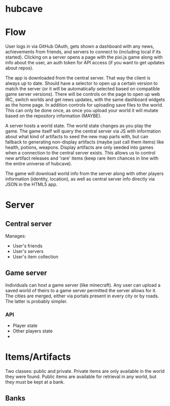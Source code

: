 hubcave
=======



# Flow #

User logs in via GitHub OAuth, gets shown a dashboard with any news,
achievements from friends, and servers to connect to (including local if
its started). Clicking on a server opens a page with the pixi.js game
along with info about the user, an auth token for API access (if you
want to get updates about repos).

The app is downloaded from the central server. That way the client is
always up to date. Should have a selector to open up a certain version
to match the server (or it will be automatically selected based on
compatible game server versions). There will be controls on the page to
open up web IRC, switch worlds and get news updates, with the same
dashboard widgets as the home page. In addition controls for uploading
save files to the world. This can only be done once, as once you upload
your world it will mutate based on the repository information (MAYBE).

A server hosts a world state. The world state changes as you play the
game. The game itself will query the central server via JS with
information about what kind of artifacts to seed the new map parts with,
but can fallback to generating non-display artifacts (maybe just call
them items) like health, potions, weapons. Display artifacts are only
seeded into games when a connection to the central server exists. This
allows us to control new artifact releases and 'rare' items (keep rare
item chances in line with the entire universe of hubcave).

The game will download world info from the server along with other
players information (identity, location), as well as central server info
directly via JSON in the HTML5 app.

# Server #

## Central server ##

Manages:

   - User's friends
   - User's servers
   - User's item collection

## Game server ##

Individuals can host a game server (like minecraft). Any user can upload
a saved world of theirs to a game server permitted the server allows for
it. The cities are merged, either via portals present in every city or
by roads. The latter is probably simpler.

### API ###

   - Player state
   - Other players state
   - 

# Items/Artifacts #

Two classes: public and private. Private items are only available in the
world they were found. Public items are available for retrieval in any
world, but they must be kept at a bank.

## Banks ##
